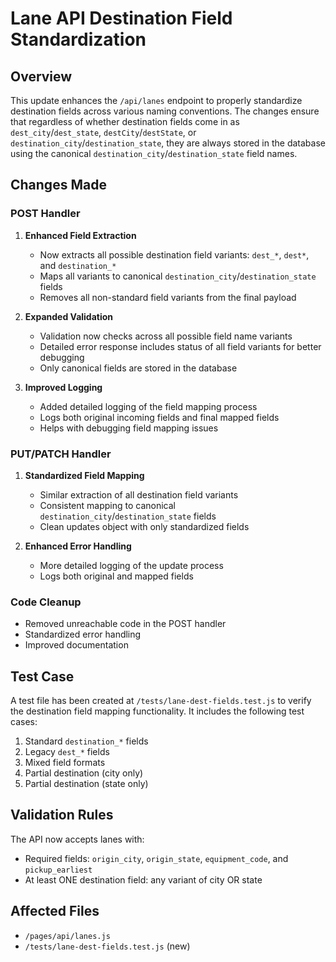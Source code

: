 # Lane API Destination Field Standardization

## Overview

This update enhances the `/api/lanes` endpoint to properly standardize destination fields across various naming conventions. The changes ensure that regardless of whether destination fields come in as `dest_city`/`dest_state`, `destCity`/`destState`, or `destination_city`/`destination_state`, they are always stored in the database using the canonical `destination_city`/`destination_state` field names.

## Changes Made

### POST Handler

1. **Enhanced Field Extraction**
   - Now extracts all possible destination field variants: `dest_*`, `dest*`, and `destination_*`
   - Maps all variants to canonical `destination_city`/`destination_state` fields
   - Removes all non-standard field variants from the final payload

2. **Expanded Validation**
   - Validation now checks across all possible field name variants
   - Detailed error response includes status of all field variants for better debugging
   - Only canonical fields are stored in the database

3. **Improved Logging**
   - Added detailed logging of the field mapping process
   - Logs both original incoming fields and final mapped fields
   - Helps with debugging field mapping issues

### PUT/PATCH Handler

1. **Standardized Field Mapping**
   - Similar extraction of all destination field variants
   - Consistent mapping to canonical `destination_city`/`destination_state` fields
   - Clean updates object with only standardized fields

2. **Enhanced Error Handling**
   - More detailed logging of the update process
   - Logs both original and mapped fields

### Code Cleanup

- Removed unreachable code in the POST handler
- Standardized error handling
- Improved documentation

## Test Case

A test file has been created at `/tests/lane-dest-fields.test.js` to verify the destination field mapping functionality. It includes the following test cases:

1. Standard `destination_*` fields
2. Legacy `dest_*` fields
3. Mixed field formats
4. Partial destination (city only)
5. Partial destination (state only)

## Validation Rules

The API now accepts lanes with:

- Required fields: `origin_city`, `origin_state`, `equipment_code`, and `pickup_earliest`
- At least ONE destination field: any variant of city OR state

## Affected Files

- `/pages/api/lanes.js`
- `/tests/lane-dest-fields.test.js` (new)
